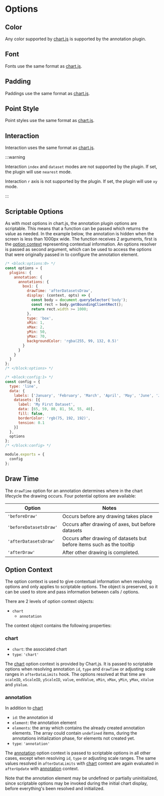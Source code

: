 # Options

## Color

Any color supported by [chart.js](https://www.chartjs.org/docs/master/general/colors) is supported by the annotation plugin.

## Font

Fonts use the same format as [chart.js](https://www.chartjs.org/docs/master/general/fonts).

## Padding

Paddings use the same format as [chart.js](https://www.chartjs.org/docs/master/general/padding.html).

## Point Style

Point styles use the same format as [chart.js](https://www.chartjs.org/docs/master/configuration/elements.html#point-styles).

## Interaction

Interaction uses the same format as [chart.js](https://www.chartjs.org/docs/latest/configuration/interactions.html#interactions). 

:::warning

Interaction `index` and `dataset` modes are not supported by the plugin. If set, the plugin will use `nearest` mode.

Interaction `r` axis is not supported by the plugin. If set, the plugin will use `xy` mode.

:::

## Scriptable Options

As with most options in chart.js, the annotation plugin options are scriptable. This means that a function can be passed which returns the value as needed. In the example below, the annotation is hidden when the screen is less than 1000px wide.
The function receives 2 arguments, first is the [option context](#option-context) representing contextual information. An options resolver is passed as second argument, which can be used to access the options that were originally passed in to configure the annotation element.

```js chart-editor
/* <block:options:0> */
const options = {
  plugins: {
    annotation: {
      annotations: {
        box1: {
          drawTime: 'afterDatasetsDraw',
          display: (context, opts) => {
            const body = document.querySelector('body');
            const rect = body.getBoundingClientRect();
            return rect.width >= 1000;
          },
          type: 'box',
          xMin: 1,
          xMax: 2,
          yMin: 50,
          yMax: 70,
          backgroundColor: 'rgba(255, 99, 132, 0.5)'
        }
      }
    }
  }
};
/* </block:options> */

/* <block:config:1> */
const config = {
  type: 'line',
  data: {
    labels: ['January', 'February', 'March', 'April', 'May', 'June', 'July'],
    datasets: [{
      label: 'My First Dataset',
      data: [65, 59, 80, 81, 56, 55, 40],
      fill: false,
      borderColor: 'rgb(75, 192, 192)',
      tension: 0.1
    }]
  },
  options
};
/* </block:config> */

module.exports = {
  config
};
```

## Draw Time

The `drawTime` option for an annotation determines where in the chart lifecycle the drawing occurs. Four potential options are available:

| Option | Notes
| ---- | ----
| `'beforeDraw'` | Occurs before any drawing takes place
| `'beforeDatasetsDraw'` | Occurs after drawing of axes, but before datasets
| `'afterDatasetsDraw'` | Occurs after drawing of datasets but before items such as the tooltip
| `'afterDraw'` | After other drawing is completed.

## Option Context

The option context is used to give contextual information when resolving options and only applies to scriptable options. The object is preserved, so it can be used to store and pass information between calls / options.

There are 2 levels of option context objects:

* `chart`
  * `annotation`

The context object contains the following properties:

### chart

* `chart`: the associated chart
* `type`: `'chart'`

The [chart](#chart) option context is provided by Chart.js. It is passed to scriptable options when resolving annotation `id`, `type` and `drawTime` or adjusting scale ranges in `afterDataLimits` hook. The options resolved at that time are `scaleID`, `xScaleID`, `yScaleID`, `value`, `endValue`, `xMin`, `xMax`, `yMin`, `yMax`, `xValue` and `yValue`.

### annotation

In addition to [chart](#chart)

* `id`: the annotation id
* `element`: the annotation element
* `elements`: the array which contains the already created annotation elements. The array could contain `undefined` items, during the annotations initialization phase, for elements not created yet.
* `type`: `'annotation'`

The [annotation](#annotation) option context is passed to scriptable options in all other cases, except when resolving `id`, `type` or adjusting scale ranges. The same values resolved in `afterDataLimits` with [chart](#chart) context are again evaluated in `afterUpdate` with [annotation](#annotation) context.

Note that the annotation element may be undefined or partially uninitialized, since scriptable options may be invoked during the initial chart display, before everything's been resolved and initialized.
